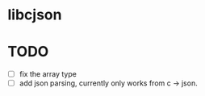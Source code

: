 # libcjson

# TODO
- [ ] fix the array type
- [ ] add json parsing, currently only works from c -> json. 